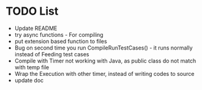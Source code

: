 # TODO List
- Update README
- try async functions - For compiling
- put extension based function to files
- Bug on second time you run CompileRunTestCases() - it runs normally instead of Feeding test cases
- Compile with Timer not working with Java, as public class do not match with temp file
- Wrap the Execution with other timer, instead of writing codes to source
- update doc

